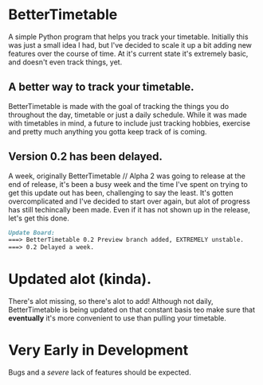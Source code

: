 # BetterTimetable
A simple Python program that helps you track your timetable. Initially this was just a small idea I had, but I've decided to scale it up a bit adding new features over the course of time. At it's current state it's extremely basic, and doesn't even track things, yet.
## A better way to track your timetable.
BetterTimetable is made with the goal of tracking the things you do throughout the day, timetable or just a daily schedule. While it was made with timetables in mind, a future to include just tracking hobbies, exercise and pretty much anything you gotta keep track of is coming.
## Version 0.2 has been delayed.
A week, originally BetterTimetable // Alpha 2 was going to release at the end of release, it's been a busy week and the time I've spent on trying to get this update out has been, challenging to say the least. It's gotten overcomplicated and I've decided to start over again, but alot of progress has still techincally been made. Even if it has not shown up in the release, let's get this done.
```markdown
Update Board:
===> BetterTimetable 0.2 Preview branch added, EXTREMELY unstable.
===> 0.2 Delayed a week.
```
# Updated alot (kinda).
There's alot missing, so there's alot to add! Although not daily, BetterTimetable is being updated on that constant basis teo make sure that **eventually** it's more convenient to use than pulling your timetable.
# Very Early in Development
Bugs and a *severe* lack of features should be expected.
